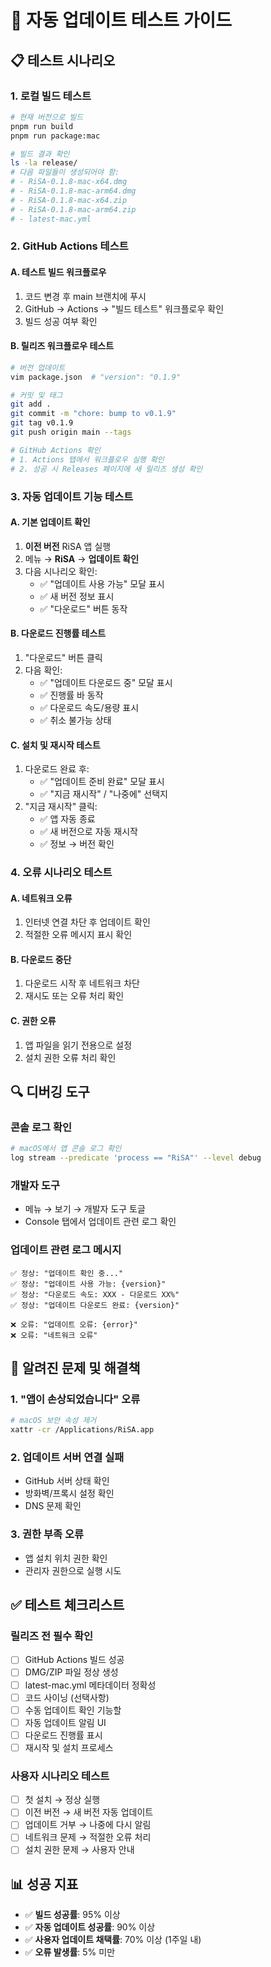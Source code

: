 # 🧪 자동 업데이트 테스트 가이드

## 📋 테스트 시나리오

### 1. 로컬 빌드 테스트

```bash
# 현재 버전으로 빌드
pnpm run build
pnpm run package:mac

# 빌드 결과 확인
ls -la release/
# 다음 파일들이 생성되어야 함:
# - RiSA-0.1.8-mac-x64.dmg
# - RiSA-0.1.8-mac-arm64.dmg
# - RiSA-0.1.8-mac-x64.zip
# - RiSA-0.1.8-mac-arm64.zip
# - latest-mac.yml
```

### 2. GitHub Actions 테스트

#### A. 테스트 빌드 워크플로우

1. 코드 변경 후 main 브랜치에 푸시
2. GitHub → Actions → "빌드 테스트" 워크플로우 확인
3. 빌드 성공 여부 확인

#### B. 릴리즈 워크플로우 테스트

```bash
# 버전 업데이트
vim package.json  # "version": "0.1.9"

# 커밋 및 태그
git add .
git commit -m "chore: bump to v0.1.9"
git tag v0.1.9
git push origin main --tags

# GitHub Actions 확인
# 1. Actions 탭에서 워크플로우 실행 확인
# 2. 성공 시 Releases 페이지에 새 릴리즈 생성 확인
```

### 3. 자동 업데이트 기능 테스트

#### A. 기본 업데이트 확인

1. **이전 버전** RiSA 앱 실행
2. 메뉴 → **RiSA** → **업데이트 확인**
3. 다음 시나리오 확인:
   - ✅ "업데이트 사용 가능" 모달 표시
   - ✅ 새 버전 정보 표시
   - ✅ "다운로드" 버튼 동작

#### B. 다운로드 진행률 테스트

1. "다운로드" 버튼 클릭
2. 다음 확인:
   - ✅ "업데이트 다운로드 중" 모달 표시
   - ✅ 진행률 바 동작
   - ✅ 다운로드 속도/용량 표시
   - ✅ 취소 불가능 상태

#### C. 설치 및 재시작 테스트

1. 다운로드 완료 후:
   - ✅ "업데이트 준비 완료" 모달 표시
   - ✅ "지금 재시작" / "나중에" 선택지
2. "지금 재시작" 클릭:
   - ✅ 앱 자동 종료
   - ✅ 새 버전으로 자동 재시작
   - ✅ 정보 → 버전 확인

### 4. 오류 시나리오 테스트

#### A. 네트워크 오류

1. 인터넷 연결 차단 후 업데이트 확인
2. 적절한 오류 메시지 표시 확인

#### B. 다운로드 중단

1. 다운로드 시작 후 네트워크 차단
2. 재시도 또는 오류 처리 확인

#### C. 권한 오류

1. 앱 파일을 읽기 전용으로 설정
2. 설치 권한 오류 처리 확인

## 🔍 디버깅 도구

### 콘솔 로그 확인

```bash
# macOS에서 앱 콘솔 로그 확인
log stream --predicate 'process == "RiSA"' --level debug
```

### 개발자 도구

- 메뉴 → 보기 → 개발자 도구 토글
- Console 탭에서 업데이트 관련 로그 확인

### 업데이트 관련 로그 메시지

```
✅ 정상: "업데이트 확인 중..."
✅ 정상: "업데이트 사용 가능: {version}"
✅ 정상: "다운로드 속도: XXX - 다운로드 XX%"
✅ 정상: "업데이트 다운로드 완료: {version}"

❌ 오류: "업데이트 오류: {error}"
❌ 오류: "네트워크 오류"
```

## 🚨 알려진 문제 및 해결책

### 1. "앱이 손상되었습니다" 오류

```bash
# macOS 보안 속성 제거
xattr -cr /Applications/RiSA.app
```

### 2. 업데이트 서버 연결 실패

- GitHub 서버 상태 확인
- 방화벽/프록시 설정 확인
- DNS 문제 확인

### 3. 권한 부족 오류

- 앱 설치 위치 권한 확인
- 관리자 권한으로 실행 시도

## ✅ 테스트 체크리스트

### 릴리즈 전 필수 확인

- [ ] GitHub Actions 빌드 성공
- [ ] DMG/ZIP 파일 정상 생성
- [ ] latest-mac.yml 메타데이터 정확성
- [ ] 코드 사이닝 (선택사항)
- [ ] 수동 업데이트 확인 기능할
- [ ] 자동 업데이트 알림 UI
- [ ] 다운로드 진행률 표시
- [ ] 재시작 및 설치 프로세스

### 사용자 시나리오 테스트

- [ ] 첫 설치 → 정상 실행
- [ ] 이전 버전 → 새 버전 자동 업데이트
- [ ] 업데이트 거부 → 나중에 다시 알림
- [ ] 네트워크 문제 → 적절한 오류 처리
- [ ] 설치 권한 문제 → 사용자 안내

## 📊 성공 지표

- ✅ **빌드 성공률**: 95% 이상
- ✅ **자동 업데이트 성공률**: 90% 이상
- ✅ **사용자 업데이트 채택률**: 70% 이상 (1주일 내)
- ✅ **오류 발생률**: 5% 미만
